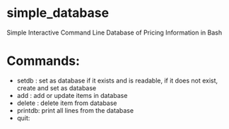 # simple_database
Simple Interactive Command Line Database of Pricing Information in Bash

# Commands:
- setdb <filename>: set <filename> as database if it exists and is readable, if it does not exist, create <filename> and set as database
- add <product> <price>: add or update items in database
- delete <product>: delete item from database
- printdb: print all lines from the database
- quit:
